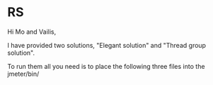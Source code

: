 # RS
Hi Mo and Vailis,

I have provided two solutions, "Elegant solution" and "Thread group solution".

To run them all you need is to place the following three files into the jmeter/bin/ 



